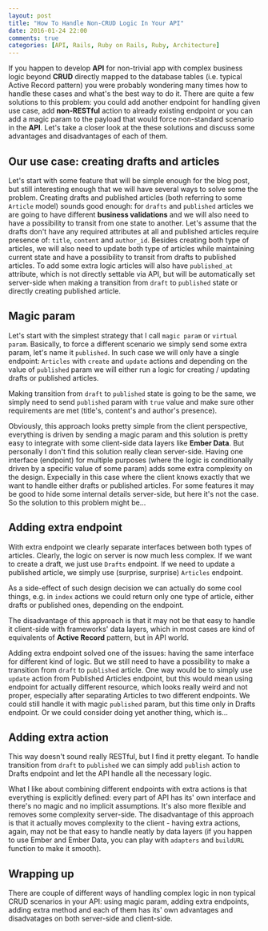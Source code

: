 ```yaml
---
layout: post
title: "How To Handle Non-CRUD Logic In Your API"
date: 2016-01-24 22:00
comments: true
categories: [API, Rails, Ruby on Rails, Ruby, Architecture]
---
```


<p>If you happen to develop <strong>API</strong> for non-trivial app with complex business logic beyond <strong>CRUD</strong> directly mapped to the database tables (i.e. typical Active Record pattern) you were probably wondering many times how to handle these cases and what's the best way to do it. There are quite a few solutions to this problem: you could add another endpoint for handling given use case, add <strong>non-RESTful</strong> action to already existing endpoint or you can add a magic param to the payload that would force non-standard scenario in the <strong>API</strong>. Let's take a closer look at the these solutions and discuss some advantages and disadvantages of each of them.</p>

<!--more-->

<h2>Our use case: creating drafts and articles</h2>

<p>Let's start with some feature that will be simple enough for the blog post, but still interesting enough that we will have several ways to solve some the problem. Creating drafts and published articles (both referring to some <code>Article</code> model) sounds good enough: for <code>drafts</code> and <code>published</code> articles we are going to have different <strong>business validations</strong> and we will also need to have a possibility to transit from one state to another. Let's assume that the drafts don't have any required attributes at all and published articles require presence of: <code>title</code>, <code>content</code> and <code>author_id</code>. Besides creating both type of articles, we will also need to update both type of articles while maintaining current state and have a possibility to transit from drafts to published articles. To add some extra logic articles will also have <code>published_at</code> attribute, which is not directly settable via API, but will be automatically set server-side when making a transition from <code>draft</code> to <code>published</code> state or directly creating published article.</p>

<h2>Magic param</h2>

<p>Let's start with the simplest strategy that I call <code>magic param</code> or <code>virtual param</code>. Basically, to force a different scenario we simply send some extra param, let's name it <code>published</code>. In such case we will only have a single endpoint: <code>Articles</code> with <code>create</code> and <code>update</code> actions and depending on the value of <code>published</code> param we will either run a logic for creating / updating drafts or published articles.</p>

<p>Making transition from <code>draft</code> to <code>published</code> state is going to be the same, we simply need to send <code>published</code> param with <code>true</code> value and make sure other requirements are met (title's, content's and author's presence).</p>

<p>Obviously, this approach looks pretty simple from the client perspective, everything is driven by sending a magic param and this solution is pretty easy to integrate with some client-side data layers like <strong>Ember Data</strong>. But personally I don't find this solution really clean server-side. Having one interface (endpoint) for multiple purposes (where the logic is conditionally driven by a specific value of some param) adds some extra complexity on the design. Expecially in this case where the client knows exactly that we want to handle either drafts or published articles. For some features it may be good to hide some internal details server-side, but here it's not the case. So the solution to this problem might be...</p>

<h2>Adding extra endpoint</h2>

<p>With extra endpoint we clearly separate interfaces between both types of articles. Clearly, the logic on server is now much less complex. If we want to create a draft, we just use <code>Drafts</code> endpoint. If we need to update a published article, we simply use (surprise, surprise) <code>Articles</code> endpoint.</p>

<p>As a side-effect of such design decision we can actually do some cool things, e.g. in <code>index</code> actions we could return only one type of article, either drafts or published ones, depending on the endpoint.</p>

<p>The disadvantage of this approach is that it may not be that easy to handle it client-side with frameworks' data layers, which in most cases are kind of equivalents of <strong>Active Record</strong> pattern, but in API world.</p>

<p>Adding extra endpoint solved one of the issues: having the same interface for different kind of logic. But we still need to have a possibility to make a transition from <code>draft</code> to <code>published</code> article. One way would be to simply use <code>update</code> action from Published Articles endpoint, but this would mean using endpoint for actually different resource, which looks really weird and not proper, especially after separating Articles to two different endpoints. We could still handle it with magic <code>published</code> param, but this time only in Drafts endpoint. Or we could consider doing yet another thing, which is...</p>

<h2>Adding extra action</h2>

<p>This way doesn't sound really RESTful, but I find it pretty elegant. To handle transition from <code>draft</code> to <code>published</code> we can simply add <code>publish</code> action to Drafts endpoint and let the API handle all the necessary logic.</p>

<p>What I like about combining different endpoints with extra actions is that everything is explicitly defined: every part of API has its' own interface and there's no magic and no implicit assumptions. It's also more flexible and removes some complexity server-side. The disadvantage of this approach is that it actually moves complexity to the client - having extra actions, again, may not be that easy to handle neatly by data layers (if you happen to use Ember and Ember Data, you can play with <code>adapters</code> and <code>buildURL</code> function to make it smooth).</p>

<h2>Wrapping up</h2>

<p>There are couple of different ways of handling complex logic in non typical CRUD scenarios in your API: using magic param, adding extra endpoints, adding extra method and each of them has its' own advantages and disadvatages on both server-side and client-side.</p>
